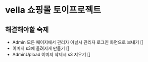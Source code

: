 # vella 쇼핑몰 토이프로젝트

## 해결해야할 숙제

- Admin 모든 페이지에서 관리자 아닐시 관리자 로그인 화면으로 보내기 []
- 이미지 s3에 올려지게 만들기 []
- AdminUpload 이미지 삭제시 s3 지우기 []
